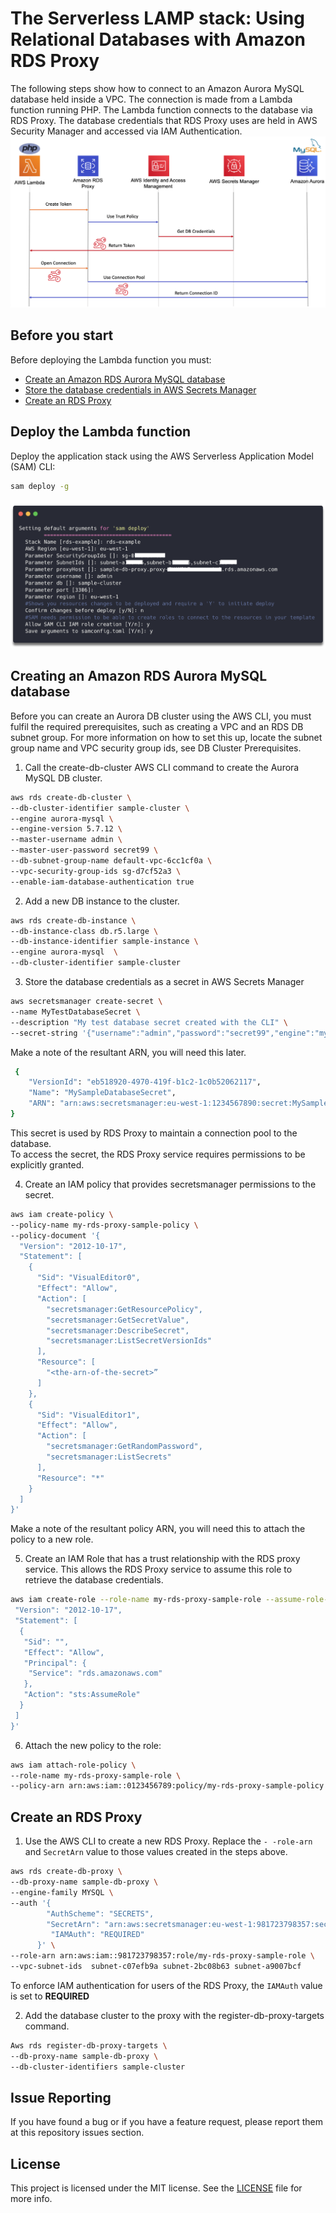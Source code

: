 # The Serverless LAMP stack: Using Relational Databases with Amazon RDS Proxy

The following steps show how to connect to an Amazon Aurora MySQL database held inside a VPC.  The connection is made from a Lambda function running PHP. The Lambda function connects to the database via RDS Proxy. The database credentials that RDS Proxy uses are held in AWS Security Manager and accessed via IAM Authentication. 
![RDS Token Exchange](../repository-resources/rdsTokenexchange.png "the Token exchange")

## Before you start

Before deploying the Lambda function you must:
- [Create an Amazon RDS Aurora MySQL database](#Create-an-Amazon-RDS-Aurora-MySQL-database)
- [Store the database credentials in AWS Secrets Manager](3)
- [Create an RDS Proxy](#Create-an-RDS-Proxy)

## Deploy the Lambda function
Deploy the application stack using the AWS Serverless Application Model (SAM) CLI:
 
```bash
sam deploy -g
```
![RDS-example-sam-deploy](../repository-resources/RDS-example-sam-deploy.png "SAM Deploy")

## Creating an Amazon RDS Aurora MySQL database

Before you can create an Aurora DB cluster using the AWS CLI, you must fulfil the required prerequisites, such as creating a VPC and an RDS DB subnet group. For more information on how to set this up, locate the subnet group name and VPC security group ids, see DB Cluster Prerequisites.

1. Call the create-db-cluster AWS CLI command to create the Aurora MySQL DB cluster.  

```bash
aws rds create-db-cluster \
--db-cluster-identifier sample-cluster \
--engine aurora-mysql \
--engine-version 5.7.12 \
--master-username admin \
--master-user-password secret99 \
--db-subnet-group-name default-vpc-6cc1cf0a \
--vpc-security-group-ids sg-d7cf52a3 \
--enable-iam-database-authentication true
```

2.	Add a new DB instance to the cluster. 
```bash
aws rds create-db-instance \
--db-instance-class db.r5.large \
--db-instance-identifier sample-instance \
--engine aurora-mysql  \
--db-cluster-identifier sample-cluster
```


3. Store the database credentials as a secret in AWS Secrets Manager
```bash
aws secretsmanager create-secret \
--name MyTestDatabaseSecret \
--description "My test database secret created with the CLI" \
--secret-string '{"username":"admin","password":"secret99","engine":"mysql","host":"<REPLACE-WITH-YOUR-DB-WRITER-ENDPOINT>","port":"3306","dbClusterIdentifier":"<REPLACE-WITH-YOUR-DB-CLUSTER-NAME>"}'
```

Make a note of the resultant ARN, you will need this later.
```bash
 {
    "VersionId": "eb518920-4970-419f-b1c2-1c0b52062117", 
    "Name": "MySampleDatabaseSecret", 
    "ARN": "arn:aws:secretsmanager:eu-west-1:1234567890:secret:MySampleDatabaseSecret-JgEWv1"
}
```

This secret is used by RDS Proxy to maintain a connection pool to the database.  
To access the secret, the RDS Proxy service requires permissions to be explicitly granted. 

4.	Create an IAM policy that provides secretsmanager permissions to the secret.

```bash
aws iam create-policy \
--policy-name my-rds-proxy-sample-policy \
--policy-document '{
  "Version": "2012-10-17",
  "Statement": [
    {
      "Sid": "VisualEditor0",
      "Effect": "Allow",
      "Action": [
        "secretsmanager:GetResourcePolicy",
        "secretsmanager:GetSecretValue",
        "secretsmanager:DescribeSecret",
        "secretsmanager:ListSecretVersionIds"
      ],
      "Resource": [
        "<the-arn-of-the-secret>”
      ]
    },
    {
      "Sid": "VisualEditor1",
      "Effect": "Allow",
      "Action": [
        "secretsmanager:GetRandomPassword",
        "secretsmanager:ListSecrets"
      ],
      "Resource": "*"
    }
  ]
}'
```
Make a note of the resultant policy ARN, you will need this to attach the policy to a new role.

5.	Create an IAM Role that has a trust relationship with the RDS proxy service.  This allows the RDS Proxy service to assume this role to retrieve the database credentials.
```bash
aws iam create-role --role-name my-rds-proxy-sample-role --assume-role-policy-document '{
 "Version": "2012-10-17",
 "Statement": [
  {
   "Sid": "",
   "Effect": "Allow",
   "Principal": {
    "Service": "rds.amazonaws.com"
   },
   "Action": "sts:AssumeRole"
  }
 ]
}'
```

6.	Attach the new policy to the role:
```bash 
aws iam attach-role-policy \
--role-name my-rds-proxy-sample-role \
--policy-arn arn:aws:iam::0123456789:policy/my-rds-proxy-sample-policy
```

## Create an RDS Proxy
1.	Use the AWS CLI to create a new RDS Proxy. Replace the `- -role-arn` and `SecretArn` value to those values created in the steps above.
```bash
aws rds create-db-proxy \
--db-proxy-name sample-db-proxy \
--engine-family MYSQL \
--auth '{
        "AuthScheme": "SECRETS",
        "SecretArn": "arn:aws:secretsmanager:eu-west-1:981723798357:secret:exampleAuroraRDSsecret1-DyCOcC",
         "IAMAuth": "REQUIRED"
      }' \
--role-arn arn:aws:iam::981723798357:role/my-rds-proxy-sample-role \
--vpc-subnet-ids  subnet-c07efb9a subnet-2bc08b63 subnet-a9007bcf
```
To enforce IAM authentication for users of the RDS Proxy, the `IAMAuth` value is set to **REQUIRED**

2.	Add the database cluster to the proxy with the register-db-proxy-targets command.
```bash
Aws rds register-db-proxy-targets \
--db-proxy-name sample-db-proxy \
--db-cluster-identifiers sample-cluster
```

 

## Issue Reporting

If you have found a bug or if you have a feature request, please report them at this repository issues section.

## License

This project is licensed under the MIT license. See the [LICENSE](../LICENSE) file for more info.
